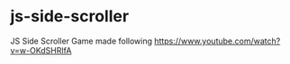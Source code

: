 # js-side-scroller

JS Side Scroller Game made following <https://www.youtube.com/watch?v=w-OKdSHRlfA>
